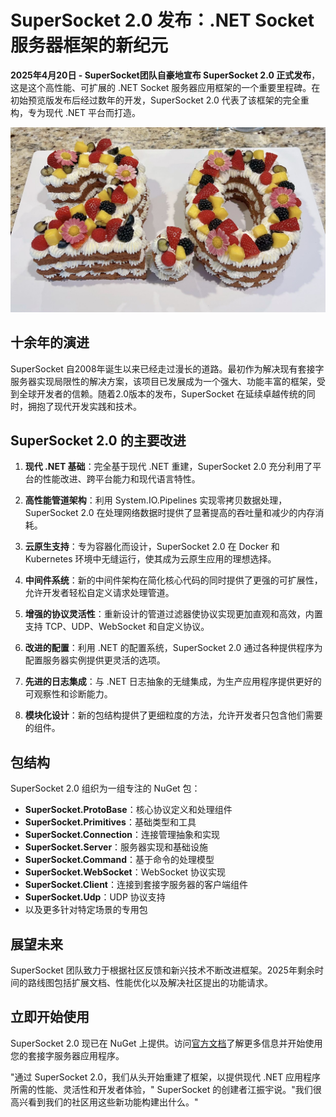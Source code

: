 # SuperSocket 2.0 发布：.NET Socket 服务器框架的新纪元

**2025年4月20日 - SuperSocket团队自豪地宣布 SuperSocket 2.0 正式发布**，这是这个高性能、可扩展的 .NET Socket 服务器应用框架的一个重要里程碑。在初始预览版发布后经过数年的开发，SuperSocket 2.0 代表了该框架的完全重构，专为现代 .NET 平台而打造。

![SuperSocket 2.0](../assets/supersocket2-0.jpg)

## 十余年的演进

SuperSocket 自2008年诞生以来已经走过漫长的道路。最初作为解决现有套接字服务器实现局限性的解决方案，该项目已发展成为一个强大、功能丰富的框架，受到全球开发者的信赖。随着2.0版本的发布，SuperSocket 在延续卓越传统的同时，拥抱了现代开发实践和技术。

## SuperSocket 2.0 的主要改进

1. **现代 .NET 基础**：完全基于现代 .NET 重建，SuperSocket 2.0 充分利用了平台的性能改进、跨平台能力和现代语言特性。

2. **高性能管道架构**：利用 System.IO.Pipelines 实现零拷贝数据处理，SuperSocket 2.0 在处理网络数据时提供了显著提高的吞吐量和减少的内存消耗。

3. **云原生支持**：专为容器化而设计，SuperSocket 2.0 在 Docker 和 Kubernetes 环境中无缝运行，使其成为云原生应用的理想选择。

4. **中间件系统**：新的中间件架构在简化核心代码的同时提供了更强的可扩展性，允许开发者轻松自定义请求处理管道。

5. **增强的协议灵活性**：重新设计的管道过滤器使协议实现更加直观和高效，内置支持 TCP、UDP、WebSocket 和自定义协议。

6. **改进的配置**：利用 .NET 的配置系统，SuperSocket 2.0 通过各种提供程序为配置服务器实例提供更灵活的选项。

7. **先进的日志集成**：与 .NET 日志抽象的无缝集成，为生产应用程序提供更好的可观察性和诊断能力。

8. **模块化设计**：新的包结构提供了更细粒度的方法，允许开发者只包含他们需要的组件。

## 包结构

SuperSocket 2.0 组织为一组专注的 NuGet 包：

- **SuperSocket.ProtoBase**：核心协议定义和处理组件
- **SuperSocket.Primitives**：基础类型和工具
- **SuperSocket.Connection**：连接管理抽象和实现
- **SuperSocket.Server**：服务器实现和基础设施
- **SuperSocket.Command**：基于命令的处理模型
- **SuperSocket.WebSocket**：WebSocket 协议实现
- **SuperSocket.Client**：连接到套接字服务器的客户端组件
- **SuperSocket.Udp**：UDP 协议支持
- 以及更多针对特定场景的专用包

## 展望未来

SuperSocket 团队致力于根据社区反馈和新兴技术不断改进框架。2025年剩余时间的路线图包括扩展文档、性能优化以及解决社区提出的功能请求。

## 立即开始使用

SuperSocket 2.0 现已在 NuGet 上提供。访问[官方文档](https://docs.supersocket.net/)了解更多信息并开始使用您的套接字服务器应用程序。

"通过 SuperSocket 2.0，我们从头开始重建了框架，以提供现代 .NET 应用程序所需的性能、灵活性和开发者体验，" SuperSocket 的创建者江振宇说。"我们很高兴看到我们的社区用这些新功能构建出什么。"